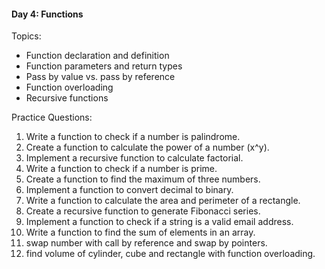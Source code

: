 #### Day 4: Functions
Topics:
- Function declaration and definition
- Function parameters and return types
- Pass by value vs. pass by reference
- Function overloading
- Recursive functions

Practice Questions:
1. Write a function to check if a number is palindrome.
2. Create a function to calculate the power of a number (x^y).
3. Implement a recursive function to calculate factorial.
4. Write a function to check if a number is prime.
5. Create a function to find the maximum of three numbers.
6. Implement a function to convert decimal to binary.
7. Write a function to calculate the area and perimeter of a rectangle.
8. Create a recursive function to generate Fibonacci series.
9. Implement a function to check if a string is a valid email address.
10. Write a function to find the sum of elements in an array.
11. swap number with call by reference and swap by pointers.
12. find volume of cylinder, cube and rectangle with function overloading.
